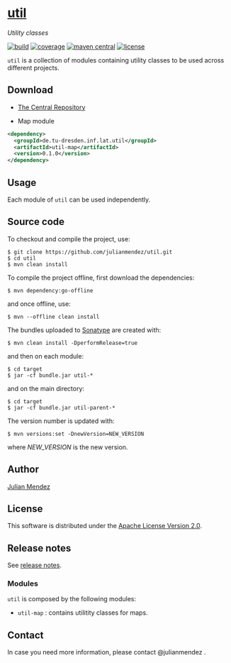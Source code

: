 # [util](https://julianmendez.github.io/util/)
*Utility classes*

[![build](https://travis-ci.org/julianmendez/util.png?branch=master)](https://travis-ci.org/julianmendez/util)
[![coverage](https://coveralls.io/repos/github/julianmendez/util/badge.svg?branch=master)](https://coveralls.io/github/julianmendez/util?branch=master)
[![maven central](https://maven-badges.herokuapp.com/maven-central/de.tu-dresden.inf.lat.util/util-parent/badge.svg)](https://search.maven.org/#search|ga|1|g%3A%22de.tu-dresden.inf.lat.util%22)
[![license](https://img.shields.io/badge/license-Apache%202.0-blue.svg)](https://www.apache.org/licenses/LICENSE-2.0.txt)

`util` is a collection of modules containing utility classes to be used across different projects.


## Download

* [The Central Repository](https://repo1.maven.org/maven2/de/tu-dresden/inf/lat/util/)

* Map module

```xml
<dependency>
  <groupId>de.tu-dresden.inf.lat.util</groupId>
  <artifactId>util-map</artifactId>
  <version>0.1.0</version>
</dependency>
```


## Usage

Each module of `util` can be used independently.


## Source code

To checkout and compile the project, use:

```
$ git clone https://github.com/julianmendez/util.git
$ cd util
$ mvn clean install
```

To compile the project offline, first download the dependencies:

```
$ mvn dependency:go-offline
```

and once offline, use:

```
$ mvn --offline clean install
```

The bundles uploaded to [Sonatype](https://oss.sonatype.org/) are created with:

```
$ mvn clean install -DperformRelease=true
```

and then on each module:

```
$ cd target
$ jar -cf bundle.jar util-*
```

and on the main directory:

```
$ cd target
$ jar -cf bundle.jar util-parent-*
```

The version number is updated with:

```
$ mvn versions:set -DnewVersion=NEW_VERSION
```

where *NEW_VERSION* is the new version.


## Author

[Julian Mendez](https://julianmendez.github.io)


## License

This software is distributed under the [Apache License Version 2.0](https://www.apache.org/licenses/LICENSE-2.0.txt).


## Release notes

See [release notes](https://julianmendez.github.io/util/RELEASE-NOTES.html).


### Modules

`util` is composed by the following modules:

* `util-map` : contains utilitity classes for maps.


## Contact

In case you need more information, please contact @julianmendez .


